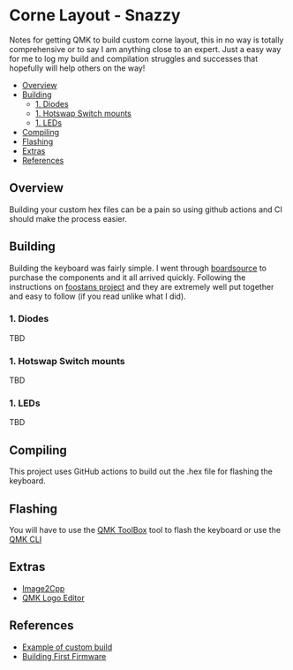 # Corne Layout - Snazzy

Notes for getting QMK to build custom corne layout, this in no way is totally
comprehensive or to say I am anything close to an expert. Just a easy
way for me to log my build and compilation struggles and successes that
hopefully will help others on the way!

<!-- vim-markdown-toc GFM -->

* [Overview](#overview)
* [Building](#building)
	* [1. Diodes](#1-diodes)
	* [1. Hotswap Switch mounts](#1-hotswap-switch-mounts)
	* [1. LEDs](#1-leds)
* [Compiling](#compiling)
* [Flashing](#flashing)
* [Extras](#extras)
* [References](#references)

<!-- vim-markdown-toc -->

## Overview

Building your custom hex files can be a pain so using github actions and
CI should make the process easier.

## Building

Building the keyboard was fairly simple. I went through [boardsource](https://boardsource.xyz) to purchase the components 
and it all arrived quickly. Following the instructions on [foostans
project](https://github.com/foostan/crkbd) and they are extremely well
put together and easy to follow (if you read unlike what I did).

### 1. Diodes

TBD

### 1. Hotswap Switch mounts

TBD

### 1. LEDs

TBD

## Compiling

This project uses GitHub actions to build out the .hex file for flashing
the keyboard.

## Flashing

You will have to use the [QMK ToolBox](https://github.com/qmk/qmk_toolbox) tool to flash the keyboard or use
the [QMK CLI](https://beta.docs.qmk.fm/cli/cli)

## Extras

- [Image2Cpp](https://javl.github.io/image2cpp/)
- [QMK Logo Editor](https://joric.github.io/qle/)

## References

- [Example of custom build](https://jing.io/projects/corne-custom-keyboard/)
- [Building First Firmware](https://beta.docs.qmk.fm/tutorial/newbs_building_firmware)
